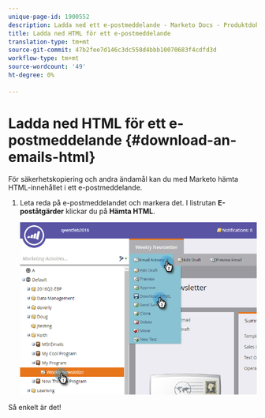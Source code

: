 ```yaml
---
unique-page-id: 1900552
description: Ladda ned ett e-postmeddelande - Marketo Docs - Produktdokumentation
title: Ladda ned HTML för ett e-postmeddelande
translation-type: tm+mt
source-git-commit: 47b2fee7d146c3dc558d4bbb10070683f4cdfd3d
workflow-type: tm+mt
source-wordcount: '49'
ht-degree: 0%

---
```



# Ladda ned HTML för ett e-postmeddelande {#download-an-emails-html}

För säkerhetskopiering och andra ändamål kan du med Marketo hämta HTML-innehållet i ett e-postmeddelande.

1. Leta reda på e-postmeddelandet och markera det. I listrutan **E-poståtgärder** klickar du på **Hämta HTML**.

   ![](assets/one-4.png)

Så enkelt är det!
